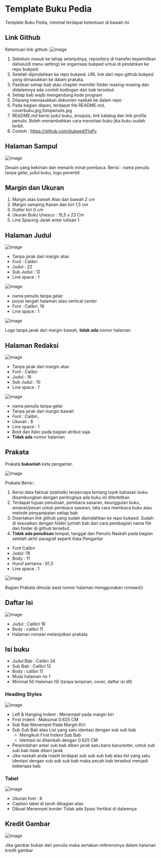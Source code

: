# Template Buku Pedia

Template Buku Pedia, minimal terdapat ketentuan di bawah ini

## Link Github

Ketentuan link github:
![image](https://user-images.githubusercontent.com/11188109/217219944-f62fcc0d-29e0-4c20-93cd-42949f201e3c.png)
1. Sebelum masuk ke tahap selanjutnya, repository di transfer kepemilikan dahulu(di menu setting) ke organisasi bukped untuk di pindahkan ke repo bukped.
2. Setelah dipindahkan ke repo bukped. URL link dari repo github bukped yang dimasukkan ke dalam prakata.
3. Pastikan setiap bab atau chapter memiliki folder masing-masing dan didalamnya ada contoh kodingan dari bab tersebut
4. Setiap bab wajib mengandung kode program
5. Dilarang memasukkan dokumen naskah ke dalam repo
6. Pada bagian depan, terdapat file README.md, coverbuku.jpg,fotopenulis.jpg
7. README.md berisi judul buku, sinopsis, link katalog dan link profile penulis. Boleh menambahkan cara mensitasi buku jika buku sudah terbit.
8. Contoh : https://github.com/bukped/FluPy

## Halaman Sampul

![image](https://user-images.githubusercontent.com/11188109/217132416-58a07f1e-6cd8-4b58-86fa-d3aa831a51a9.png)

Desain yang kekinian dan menarik minat pembaca. Berisi : nama penulis tanpa gelar, judul buku, logo penerbit

## Margin dan Ukuran

1.	Margin atas bawah	Atas dan bawah	2 cm
2.	Margin samping	Kanan dan kiri	1,5 cm
3.	Gutter	kiri	0 cm
4.	Ukuran Buku	Unesco :	15,5 x 23 Cm
5.	Line Spacing	Jarak antar tulisan	1

## Halaman Judul

![image](https://user-images.githubusercontent.com/11188109/217132564-a75b51c2-5816-4b95-878a-f06a8770e42c.png)

* Tanpa jarak dari margin atas
* Font : Calibri
* Judul : 22
* Sub Judul : 12
* Line space : 1

![image](https://user-images.githubusercontent.com/11188109/217132649-ec5c802e-8ee2-41d2-95e8-d686628c9fb1.png)

* nama penulis tanpa gelar
* posisi tengah halaman atau vertical center
* Font : Calibri, 16
* Line space : 1

![image](https://user-images.githubusercontent.com/11188109/218597417-da8615db-9ce4-4fa2-9fe1-5eeb5fe64f69.png)

Logo tanpa jarak dari margin bawah, **tidak ada** nomor halaman

## Halaman Redaksi

![image](https://user-images.githubusercontent.com/11188109/217132834-2f103ca8-ae2c-4dcb-9686-4467545b125f.png)

* Tanpa jarak dari margin atas
* Font : Calibri
* Judul : 16
* Sub Judul : 10
* Line space : 1

![image](https://user-images.githubusercontent.com/11188109/218598447-369e0c5b-8001-4565-bdbb-0e491257a9a9.png)

* nama penulis tanpa gelar
* Tanpa jarak dari margin bawah
* Font : Calibri, 
* Ukuran : 8
* Line space : 1
* Bold dan Italic pada bagian atribut saja.
* **Tidak ada** nomor halaman

## Prakata

Prakata **bukanlah** kata pengantar.

![image](https://user-images.githubusercontent.com/11188109/218597643-959b394a-4c40-4834-941e-1a595ef0b55e.png)

Prakata Berisi :
1. Berisi data faktual (statistik) terpercaya tentang topik bahasan buku disambungkan dengan pentingnya ada buku ini diterbitkan 
2. Terdapat tujuan penulisan, pembaca sasaran, keunggulan buku, amanat/pesan untuk pembaca sasaran, tata cara membaca buku atau metode penyampaian setiap bab
3. Disertakan link github yang sudah dipindahkan ke repo bukped. Sudah di sesuaikan dengan folder jumlah bab dan cara pembagian nama file dan folder di github tersebut.
4. **Tidak ada penulisan** tempat, tanggal dan Penulis Naskah pada bagian setelah akhir paragraf seperti Kata Pengantar

* Font Calibri 
* Judul :18
* Body : 11
* Huruf pertama : 61,5
* Line space : 1

![image](https://user-images.githubusercontent.com/11188109/218597802-beee2614-8124-449e-b915-a873320b3b3e.png)

Bagian Prakata dimulai awal nomor halaman menggunakan romawi(i)

## Daftar Isi

![image](https://user-images.githubusercontent.com/11188109/217134335-3f011600-d938-48f2-8ca5-d9d2eb90eaaa.png)

* Judul : Calibri 18
* Body : calibri 11
* Halaman romawi melanjutkan prakata

## Isi buku

* Judul Bab : Calibri 24
* Sub Bab : Calibri 12
* Body : calibri 11
* Mulai halaman no 1
* Minimal 50 Halaman ISI (tanpa lampiran, cover, daftar isi dll)

### Heading Styles
![image](https://user-images.githubusercontent.com/11188109/219240894-93eb6969-fa61-4dc8-b2a9-db2d3574b68e.png)

* Left & Hanging Indent : Menempel pada margin kiri
* First Indent : Maksimal 0.625 CM
* Sub Bab Menempel Pada Margin Kiri
* Sub Sub Bab atau List yang satu identasi dengan sub sub bab
  * Mengikuti First Indent Sub Bab
  * Identasi isi ditambah dengan 0.625 CM
* Perpindahan antar sub bab diberi jarak satu baris baru/enter, untuk sub sub bab tidak diberi jarak
* Jika naskah anda masih terdapat sub sub sub bab atau list yang satu identasi dengan sub sub sub bab maka pecah bab tersebut menjadi beberapa bab.

### Tabel
![image](https://user-images.githubusercontent.com/11188109/219246782-50cdab7b-21a2-45c4-b28b-fa6e27f8f476.png)

* Ukuran font : 8
* Caption tabel di taruh dibagian atas
* Dibuat Menempel border Tidak ada Spasi Vertikal di dalamnya

## Kredit Gambar
![image](https://user-images.githubusercontent.com/11188109/219246893-eee13a31-bd5b-4f85-9b39-a1c95b55a0d2.png)

Jika gambar bukan dari penulis maka sertakan referensinya dalam halaman kredit gambar

